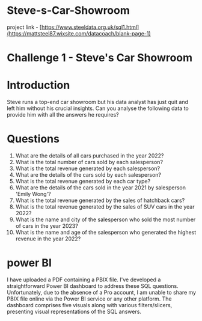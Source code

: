 # Steve-s-Car-Showroom
 project link - [https://www.steeldata.org.uk/sql1.html](https://mattsteel87.wixsite.com/datacoach/blank-page-1)

# Challenge 1 - Steve's Car Showroom


# Introduction
Steve runs a top-end car showroom but his data analyst has just quit and left him without his crucial insights.
Can you analyse the following data to provide him with all the answers he requires?

# Questions
1. What are the details of all cars purchased in the year 2022?
2. What is the total number of cars sold by each salesperson?
3. What is the total revenue generated by each salesperson?
4. What are the details of the cars sold by each salesperson?
5. What is the total revenue generated by each car type?
6. What are the details of the cars sold in the year 2021 by salesperson 'Emily Wong'?
7. What is the total revenue generated by the sales of hatchback cars?
8. What is the total revenue generated by the sales of SUV cars in the year 2022?
9. What is the name and city of the salesperson who sold the most number of cars in the year 2023?
10. What is the name and age of the salesperson who generated the highest revenue in the year 2022?


# power BI
I have uploaded a PDF containing a PBIX file. I've developed a straightforward Power BI dashboard to address these SQL questions. Unfortunately, due to the absence of a Pro account, I am unable to share my PBIX file online via the Power BI service or any other platform. The dashboard comprises five visuals along with various filters/slicers, presenting visual representations of the SQL answers.
